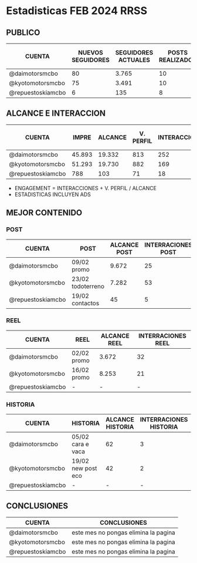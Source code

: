 # Estadisticas FEB 2024 RRSS

## PUBLICO

| CUENTA | NUEVOS SEGUIDORES | SEGUIDORES ACTUALES | POSTS REALIZADOS | REEL REALIZADOS | HISTORIAS REALIZADAS | CONTENIDO MES ANTERIOR | 
| --- | --- | --- | --- | --- | --- | --- |
| @daimotorsmcbo | 80 | 3.765 | 10 | 2 | 46 | 64 |
| @kyotomotorsmcbo | 75 | 3.491 | 10 | 2 | 47 | 64 |
| @repuestoskiamcbo | 6 | 135 | 8 | 0 | 20 | 26 |



## ALCANCE E INTERACCION
| CUENTA | IMPRE | ALCANCE | V. PERFIL | INTERACCION | ENGAGEMENT | IMPRE M/A | ALCANCE M/A | V. PERFIL M/A | INTERACCION M/A | ENGAGEMENT M/A |
| --- | --- | --- | --- | --- | --- | --- | --- | --- | --- | --- |
| @daimotorsmcbo | 45.893 | 19.332 | 813 | 252 | 18.15% | 49.233 | 21.262 | 924 | 360 | 6.04% |
| @kyotomotorsmcbo | 51.293 | 19.730 | 882 | 169 | 18.77% | 36.157 | 13.356 | 779 | 257 | 12.89% |
| @repuestoskiamcbo | 788 | 103 | 71 | 18 | 1.15% |1.131 | 121 | 101 | 23 | 0.97% |

* ENGAGEMENT = INTERACCIONES + V. PERFIL / ALCANCE
* ESTADISTICAS INCLUYEN ADS

## MEJOR CONTENIDO

### POST

| CUENTA | POST | ALCANCE POST | INTERRACIONES POST | 
| --- | --- | --- | --- |
| @daimotorsmcbo | 09/02 promo | 9.672 | 25 |
| @kyotomotorsmcbo | 23/02 todoterreno | 7.282 | 53 |
| @repuestoskiamcbo | 19/02 contactos | 45 | 5 |

[^1]: ESTADISTICA CON ERROR POR PARTE DE IG

### REEL
| CUENTA | REEL | ALCANCE REEL | INTERRACIONES REEL |
| --- | --- | --- | --- |
| @daimotorsmcbo | 02/02 promo | 3.672 | 32 |
| @kyotomotorsmcbo | 16/02 promo | 8.253 | 21 |
| @repuestoskiamcbo | - | - | - |

### HISTORIA
| CUENTA | HISTORIA | ALCANCE HISTORIA | INTERRACIONES HISTORIA |
| --- | --- | --- | --- |
| @daimotorsmcbo | 05/02 cara e vaca | 62 | 3 |
| @kyotomotorsmcbo | 19/02 new post eco | 42 | 2 |
| @repuestoskiamcbo | - | - | - |




## CONCLUSIONES

| CUENTA | CONCLUSIONES |
| --- | --- |
| @daimotorsmcbo | este mes no pongas elimina la pagina  |
| @kyotomotorsmcbo | este mes no pongas elimina la pagina |
| @repuestoskiamcbo | este mes no pongas elimina la pagina |





